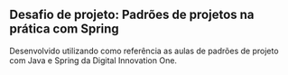 ## Desafio de projeto: Padrões de projetos na prática com Spring

Desenvolvido utilizando como referência as aulas de padrões de projeto com Java e Spring da Digital Innovation One.


